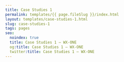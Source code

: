 ```yaml
---
title: Case Studies 1
permalink: templates/{{ page.fileSlug }}/index.html
layout: templates/case-studies-1.html
slug: case-studies-1
tags: pages
seo:
  noindex: true
  title: Case Studies 1 — WX-ONE
  og:title: Case Studies 1 — WX-ONE
  twitter:title: Case Studies 1 — WX-ONE
---
```


